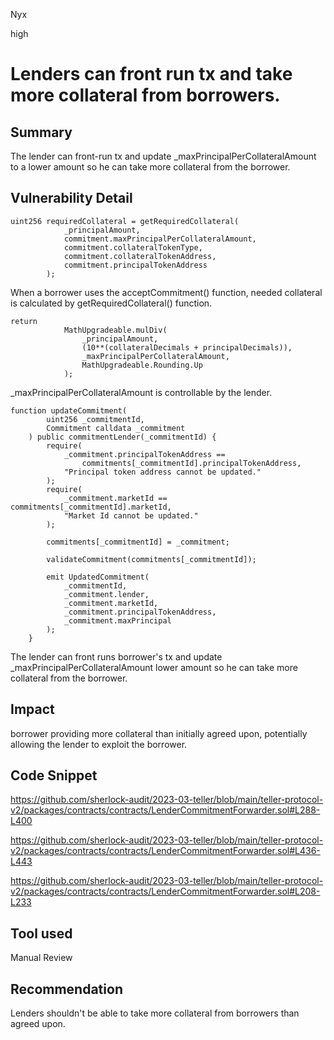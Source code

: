 Nyx

high

# Lenders can front run tx and take more collateral from borrowers.

## Summary
The lender can front-run tx and update _maxPrincipalPerCollateralAmount to a lower amount so he can take more collateral from the borrower.
## Vulnerability Detail
```solidity
uint256 requiredCollateral = getRequiredCollateral(
            _principalAmount,
            commitment.maxPrincipalPerCollateralAmount,
            commitment.collateralTokenType,
            commitment.collateralTokenAddress,
            commitment.principalTokenAddress
        );

```
When a borrower uses the acceptCommitment() function, needed collateral is calculated by getRequiredCollateral() function. 
```solidity
return
            MathUpgradeable.mulDiv(
                _principalAmount,
                (10**(collateralDecimals + principalDecimals)),
                _maxPrincipalPerCollateralAmount, 
                MathUpgradeable.Rounding.Up
            );
```
_maxPrincipalPerCollateralAmount is controllable by the lender. 
```solidity
function updateCommitment(
        uint256 _commitmentId,
        Commitment calldata _commitment
    ) public commitmentLender(_commitmentId) {
        require(
            _commitment.principalTokenAddress ==
                commitments[_commitmentId].principalTokenAddress,
            "Principal token address cannot be updated."
        );
        require(
            _commitment.marketId == commitments[_commitmentId].marketId,
            "Market Id cannot be updated."
        );

        commitments[_commitmentId] = _commitment;

        validateCommitment(commitments[_commitmentId]);

        emit UpdatedCommitment(
            _commitmentId,
            _commitment.lender,
            _commitment.marketId,
            _commitment.principalTokenAddress,
            _commitment.maxPrincipal
        );
    }
```

The lender can front runs borrower's tx and update _maxPrincipalPerCollateralAmount lower amount so he can take more collateral from the borrower.

## Impact
borrower providing more collateral than initially agreed upon, potentially allowing the lender to exploit the borrower.
## Code Snippet
https://github.com/sherlock-audit/2023-03-teller/blob/main/teller-protocol-v2/packages/contracts/contracts/LenderCommitmentForwarder.sol#L288-L400

https://github.com/sherlock-audit/2023-03-teller/blob/main/teller-protocol-v2/packages/contracts/contracts/LenderCommitmentForwarder.sol#L436-L443

https://github.com/sherlock-audit/2023-03-teller/blob/main/teller-protocol-v2/packages/contracts/contracts/LenderCommitmentForwarder.sol#L208-L233
## Tool used

Manual Review

## Recommendation
Lenders shouldn't be able to take more collateral from borrowers than agreed upon.